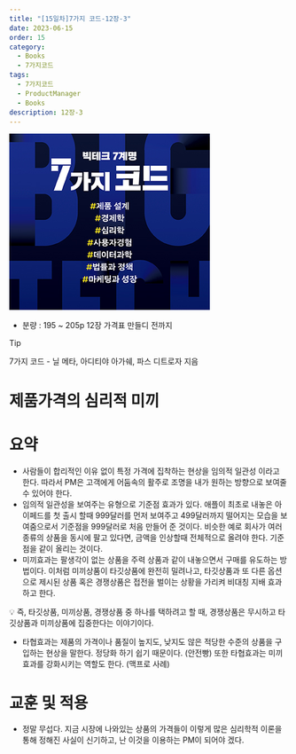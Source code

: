 ```yaml
---
title: "[15일차]7가지 코드-12장-3"
date: 2023-06-15
order: 15
category:
  - Books
  - 7가지코드
tags:
  - 7가지코드
  - ProductManager
  - Books
description: 12장-3
---
```

![표지](./7code_img/Untitled.png)
- 분량 : 195 ~ 205p 12장 가격표 만들디 전까지

>[!tip]
>7가지 코드 - 닐 메타, 아디티야 아가쉐, 파스 디트로자 지음

# 제품가격의 심리적 미끼

# 요약

- 사람들이 합리적인 이유 없이 특정 가격에 집착하는 현상을 임의적 일관성 이라고 한다. 
따라서 PM은 고객에게 어둠속의 활주로 조명을 내가 원하는 방향으로 보여줄 수 있어야 한다.
- 임의적 일관성을 보여주는 유형으로 기준점 효과가 있다. 애플이 최초로 내놓은 아이페드를 첫 출시 할때 999달러를 먼저 보여주고 499달러까지 떨어지는 모습을 보여줌으로서 기준점을 999달러로 처음 만들어 준 것이다. 
비슷한 예로 회사가 여러 종류의 상품을 동시에 팔고 있다면, 금액을 인상할때 전체적으로 올려야 한다. 기준점을 같이 올리는 것이다.
- 미끼효과는 팔생각이 없는 상품을 주력 상품과 같이 내놓으면서 구매를 유도하는 방법이다. 이처럼 미끼상품이 타깃상품에 완전히 밀려나고, 타깃상품과 또 다른 옵션으로 제시된 상품 혹은 경쟁상품은 접전을 벌이는 상황을 가리켜 비대칭 지배 효과 하고 한다.

<aside>
💡 즉, 타깃상품, 미끼상품, 경쟁상품 중 하나를 택하려고 할 때, 경쟁상품은 무시하고 타깃상품과 미끼상품에 집중한다는 이야기이다.

</aside>

- 타협효과는 제품의 가격이나 품질이 높지도, 낮지도 않은 적당한 수준의 상품을 구입하는 현상을 말한다. 정당화 하기 쉽기 때문이다. (안전빵)
또한 타협효과는 미끼효과를 강화시키는 역할도 한다. (맥프로 사례)

# 교훈 및 적용

- 정말 무섭다. 지금 시장에 나와있는 상품의 가격들이 이렇게 많은 심리학적 이론을 통해 정해진 사실이 신기하고, 난 이것을 이용하는 PM이 되어야 겠다.